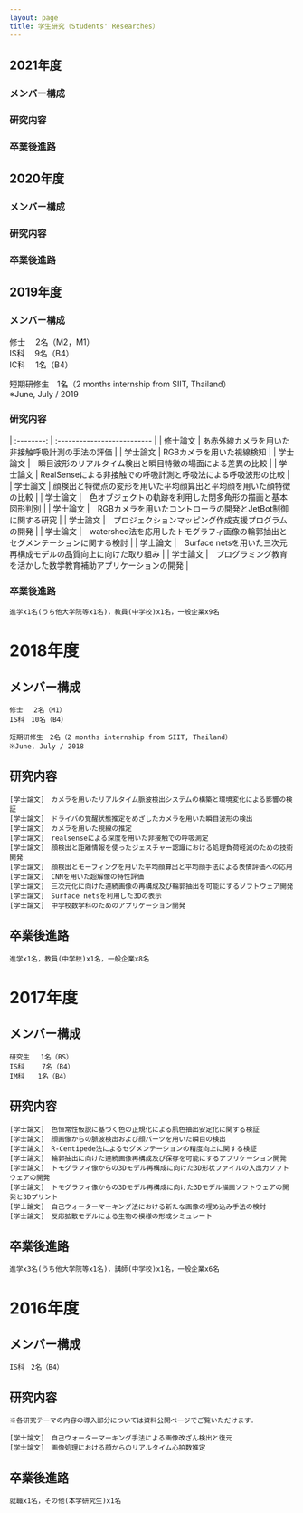 ```yaml
---
layout: page
title: 学生研究（Students' Researches）
---
```


## 2021年度
### メンバー構成

### 研究内容

### 卒業後進路

## 2020年度
### メンバー構成

### 研究内容

### 卒業後進路

## 2019年度
### メンバー構成
修士　 2名（M2，M1）  
IS科　 9名（B4）  
IC科　 1名（B4）  
  
短期研修生　1名（2 months internship from SIIT, Thailand）  
※June, July / 2019

### 研究内容  


| :--------: | :-------------------------- |
| 修士論文 | あ赤外線カメラを用いた非接触呼吸計測の手法の評価 |
| 学士論文 | RGBカメラを用いた視線検知 |
| 学士論文 |　瞬目波形のリアルタイム検出と瞬目特徴の場面による差異の比較 |
| 学士論文 | RealSenseによる非接触での呼吸計測と呼吸法による呼吸波形の比較 |
| 学士論文 | 顔検出と特徴点の変形を用いた平均顔算出と平均顔を用いた顔特徴の比較 |
| 学士論文 |　色オブジェクトの軌跡を利用した閉多角形の描画と基本図形判別 |
| 学士論文 |　RGBカメラを用いたコントローラの開発とJetBot制御に関する研究 |
| 学士論文 |　プロジェクションマッピング作成支援プログラムの開発 |
| 学士論文 |　watershed法を応用したトモグラフィ画像の輪郭抽出とセグメンテーションに関する検討 |
| 学士論文 |　Surface netsを用いた三次元再構成モデルの品質向上に向けた取り組み |
| 学士論文 |　プログラミング教育を活かした数学教育補助アプリケーションの開発 |

### 卒業後進路

    進学x1名(うち他大学院等x1名)，教員(中学校)x1名，一般企業x9名


# 2018年度
## メンバー構成

    修士　 2名（M1）
    IS科　10名（B4）

    短期研修生　2名（2 months internship from SIIT, Thailand）
    ※June, July / 2018

## 研究内容

    [学士論文]　カメラを用いたリアルタイム脈波検出システムの構築と環境変化による影響の検証
    [学士論文]　ドライバの覚醒状態推定をめざしたカメラを用いた瞬目波形の検出
    [学士論文]　カメラを用いた視線の推定
    [学士論文]　realsenseによる深度を用いた非接触での呼吸測定
    [学士論文]　顔検出と距離情報を使ったジェスチャー認識における処理負荷軽減のための技術開発
    [学士論文]　顔検出とモーフィングを用いた平均顔算出と平均顔手法による表情評価への応用
    [学士論文]　CNNを用いた超解像の特性評価
    [学士論文]　三次元化に向けた連続画像の再構成及び輪郭抽出を可能にするソフトウェア開発
    [学士論文]　Surface netsを利用した3Dの表示
    [学士論文]　中学校数学科のためのアプリケーション開発

## 卒業後進路

    進学x1名，教員(中学校)x1名，一般企業x8名


# 2017年度
## メンバー構成

    研究生　 1名（BS）
    IS科　　 7名（B4）
    IM科　　1名（B4）

## 研究内容

    [学士論文]　色恒常性仮説に基づく色の正規化による肌色抽出安定化に関する検証
    [学士論文]　顔画像からの脈波検出および顔パーツを用いた瞬目の検出
    [学士論文]　R-Centipede法によるセグメンテーションの精度向上に関する検証
    [学士論文]　輪郭抽出に向けた連続画像再構成及び保存を可能にするアプリケーション開発
    [学士論文]　トモグラフィ像からの3Dモデル再構成に向けた3D形状ファイルの入出力ソフトウェアの開発
    [学士論文]　トモグラフィ像からの3Dモデル再構成に向けた3Dモデル描画ソフトウェアの開発と3Dプリント
    [学士論文]　自己ウォーターマーキング法における新たな画像の埋め込み手法の検討
    [学士論文]　反応拡散モデルによる生物の模様の形成シミュレート

## 卒業後進路

    進学x3名(うち他大学院等x1名)，講師(中学校)x1名，一般企業x6名


# 2016年度
## メンバー構成

    IS科　2名（B4）

## 研究内容
    ※各研究テーマの内容の導入部分については資料公開ページでご覧いただけます．

    [学士論文]　自己ウォーターマーキング手法による画像改ざん検出と復元
    [学士論文]　画像処理における顔からのリアルタイム心拍数推定

## 卒業後進路

    就職x1名，その他(本学研究生)x1名
